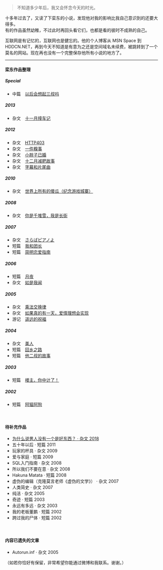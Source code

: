 > 不知道多少年后，我又会怀念今天的时光。 


十多年过去了，又读了下栾东的小说，发现他对我的影响比我自己意识到的还要大得多。  
有的作品虽然幼稚，不过此时再回头看它们，也都是看的彼时不成熟的自己。

互联网是有记忆的，互联网也是健忘的。他的个人博客从 MSN Space 到 HDDCN.NET，再到今天不知道是有意为之还是空间域名未续费，被跳转到了一个莫名的网站。现在再也没有一个完整保存他所有小说的地方了。

---

#### 栾东作品整理  
##### Special
- 中篇　[以后会想起三叔吗][0801]

##### 2013  
- 杂文　[十一月撞车记][1301]

##### 2012  
- 杂文　[HTTP403][1201]
- 杂文　[一件糗事][1202]
- 杂文　[小胖子已婚][1203]
- 杂文　[十二月减肥故事][1204]
- 杂文　[字幕和片尾曲][1205]

##### 2010  
- 杂文　[世界上所有的傻瓜（纪念游戏城寨）][1001]

##### 2008  
- 杂文　[你是千堆雪，我是长街][0802]

##### 2007  
- 杂文　[さらばピアノよ][0701]
- 短篇　[我和团长][0702]
- 短篇　[简明恋爱指南][0703]

##### 2006  
- 短篇　[月夜][0601]
- 杂文　[如是我闻][0602]

##### 2005  
- 杂文　[乘法交换律][0501]
- 杂文　[如果真的有一天，爱情理想会实现][0502]
- 游记　[遥远的祝福][0503]

##### 2004  
- 杂文　[美人][0401]
- 短篇　[回乡之路][0402]
- 短篇　[他二叔的故事][0403]

##### 2003  
- 短篇　[楼主，你中计了！][0301]

##### 2002  
- 短篇　[阿猫阿狗][0201] 

[1301]: /2013/01/01/crash

[1201]: /2012/01/01/http-403
[1202]: /2012/01/01/awkwardness
[1203]: /2012/01/01/fat32
[1204]: /2012/01/01/you
[1205]: /2012/01/01/closing-credits-ending-song

[1001]: /2010/01/01/aho

[0801]: /2008/01/01/3rd-uncle
[0802]: /2008/01/01/yau-tsai

[0701]: /2007/01/01/farewell-to-the-piano
[0702]: /2007/01/01/my-commander-and-i
[0703]: /2007/01/01/a-simple-guide-on-love

[0601]: /2006/01/01/tsukiyo
[0602]: /2006/01/01/evam-maya-srutam

[0501]: /2005/01/01/commutative-law-of-multiplication
[0502]: /2005/01/01/if
[0503]: /2005/01/01/tokyo-game-show

[0401]: /2004/01/01/beauty
[0402]: /2004/01/01/way-home
[0403]: /2004/01/01/vagrant-story

[0301]: /2003/01/01/trap

[0201]: /2002/01/01/tun-town

　　

#### 待补充作品

- [为什么说男人没有一个是好东西？ · 杂文 2018](https://www.vgtime.com/topic/1041581.jhtml)
- 五十年以后 · 短篇 2011  
- 玩家的杯具 · 杂文 2009 
- 爱与家庭 · 短篇 2009  
- SQL入门指南 · 杂文 2008
- 所以我们不要在意 · 杂文 2008  
- Hakuna Matata · 短篇 2008 
- 虚伪的编辑（克隆莫言老师《虚伪的文学》） · 杂文 2007 
- 人类简史 · 杂文 2007 
- 纯洁 · 杂文 2005 
- 奇迹 · 短篇 2003 
- 永远有多远 · 杂文 2003 
- 我的老板董鹏 · 短篇 2002 
- 跨过我的尸体 · 短篇 2002 

　　

#### 内容已遗失的文章
- Autorun.inf · 杂文 2005 

（如若你恰好有保留，非常希望你能通过微博和我联系。谢谢。） 